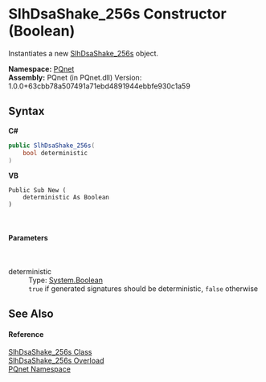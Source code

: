 # SlhDsaShake_256s Constructor (Boolean)
 

Instantiates a new <a href="43ffd8f2-ca35-a531-dd2b-661ecc3392dd">SlhDsaShake_256s</a> object.

**Namespace:**&nbsp;<a href="fc4f881f-e121-9cf0-ed49-65bf6b5a005d">PQnet</a><br />**Assembly:**&nbsp;PQnet (in PQnet.dll) Version: 1.0.0+63cbb78a507491a71ebd4891944ebbfe930c1a59

## Syntax

**C#**<br />
``` C#
public SlhDsaShake_256s(
	bool deterministic
)
```

**VB**<br />
``` VB
Public Sub New ( 
	deterministic As Boolean
)
```

<br />

#### Parameters
&nbsp;<dl><dt>deterministic</dt><dd>Type: <a href="https://docs.microsoft.com/dotnet/api/system.boolean" target="_blank" rel="noopener noreferrer">System.Boolean</a><br />`true` if generated signatures should be deterministic, `false` otherwise</dd></dl>

## See Also


#### Reference
<a href="43ffd8f2-ca35-a531-dd2b-661ecc3392dd">SlhDsaShake_256s Class</a><br /><a href="ca9c910c-475a-db17-d071-ac23b4c6899a">SlhDsaShake_256s Overload</a><br /><a href="fc4f881f-e121-9cf0-ed49-65bf6b5a005d">PQnet Namespace</a><br />